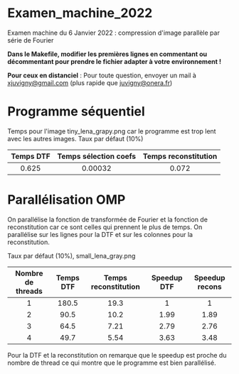 # Examen_machine_2022
Examen machine du 6 Janvier 2022 : compression d'image parallèle par série de Fourier

**Dans le Makefile, modifier les premières lignes en commentant ou décommentant pour prendre le fichier adapter à votre environnement !**

__Pour ceux en distanciel__ : Pour toute question, envoyer un mail à xjuvigny@gmail.com (plus rapide que juvigny@onera.fr)

# Programme séquentiel

Temps pour l'image tiny_lena_grapy.png car le programme est trop lent avec les autres images. Taux par défaut (10%)

| Temps DTF | Temps sélection coefs | Temps reconstitution |
| :-------: | :-------------------: | :------------------: |
| 0.625     | 0.00032               | 0.072                |

# Parallélisation OMP

On parallélise la fonction de transformée de Fourier et la fonction de reconstitution car ce sont celles qui prennent le plus de temps.
On parallélise sur les lignes pour la DTF et sur les colonnes pour la reconstitution.

Taux par défaut (10%), small_lena_gray.png

| Nombre de threads | Temps DTF | Temps reconstitution | Speedup DTF | Speedup recons |
| :---------------: | :-------: | :------------------: | :---------: | :------------: |
| 1                 | 180.5     | 19.3                 | 1           | 1              |
| 2                 | 90.5      | 10.2                 | 1.99        | 1.89           |
| 3                 | 64.5      | 7.21                 | 2.79        | 2.76           |
| 4                 | 49.7      | 5.54                 | 3.63        | 3.48           |

Pour la DTF et la reconstitution on remarque que le speedup est proche du nombre de thread ce qui montre que le programme est bien parallélisé.
